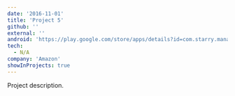 ```yaml
---
date: '2016-11-01'
title: 'Project 5'
github: ''
external: ''
android: 'https://play.google.com/store/apps/details?id=com.starry.management&hl=en_US'
tech:
  - N/A
company: 'Amazon'
showInProjects: true
---
```


Project description.
